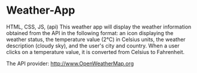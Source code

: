 # Weather-App
HTML, CSS, JS, (api)
This weather app will display the weather information obtained from the API in the following format: an icon displaying the weather status, the temperature value (2°C) in Celsius units, the weather description (cloudy sky), and the user's city and country.
When a user clicks on a temperature value, it is converted from Celsius to Fahrenheit.

The API provider:
http://www.OpenWeatherMap.org
